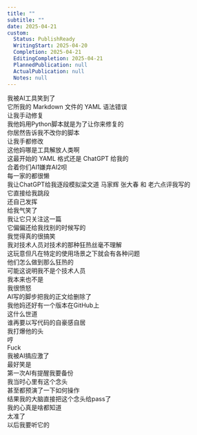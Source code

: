 ```yaml
---
title: ""
subtitle: ""
date: 2025-04-21
custom:
  Status: PublishReady
  WritingStart: 2025-04-20
  Completion: 2025-04-21
  EditingCompletion: 2025-04-21
  PlannedPublication: null
  ActualPublication: null
  Notes: null
---            
```

我被AI工具笑到了        
它所我的 Markdown 文件的 YAML 语法错误        
让我手动修复            
我他妈用Python脚本就是为了让你来修复的        
你居然告诉我不改你的脚本        
让我手都修改        
这他妈哪是工具解放人类啊            
这最开始的 YAML 格式还是 ChatGPT 给我的        
合着你们AI1嫌弃AI2呗        
每一家的都很懒            
我让ChatGPT给我逐段模拟梁文道 马家辉 张大春 和 老六点评我写的        
它直接给我跳段        
还自己发挥        
给我气笑了        
我让它只关注这一篇        
它偏偏还给我找别的时候写的        
我觉得真的很搞笑            
我对技术人员对技术的那种狂热丝毫不理解        
这玩意但凡在特定的使用场景之下就会有各种问题        
他们怎么做到那么狂热的        
可能这说明我不是个技术人员        
我本来也不是            
我很愤怒        
AI写的脚步把我的正文给删除了        
我他妈还好有一个版本在GitHub上        
这什么世道        
谁再要以写代码的自豪感自居        
我打爆他的头        
哼            
Fuck        
我被AI搞应激了            
最好笑是        
第一次AI有提醒我要备份        
我当时心里有这个念头        
甚至都预演了一下如何操作        
结果我的大脑直接把这个念头给pass了        
我的心真是啥都知道        
太准了        
以后我要听它的            
      